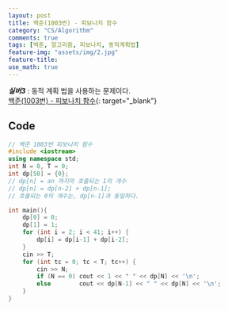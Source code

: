 ```yaml
---
layout: post
title: 백준(1003번) - 피보나치 함수
category: "CS/Algorithm"
comments: true
tags: [백준, 알고리즘, 피보나치, 동적계획법]
feature-img: "assets/img/2.jpg"
feature-title:
use_math: true
---
```


**_실버3_** : 동적 계획 법을 사용하는 문제이다.  
[백준(1003번) - 피보나치 함수](https://www.acmicpc.net/problem/1003){: target="\_blank"}

## Code

```c++
// 백준 1003번 피보나치 함수
#include <iostream>
using namespace std;
int N = 0, T = 0;
int dp[50] = {0};
// dp[n] = an 까지의 호출되는 1의 개수
// dp[n] = dp[n-2] + dp[n-1];
// 호출되는 0의 개수는, dp[n-1]과 동일하다.

int main(){
    dp[0] = 0;
    dp[1] = 1;
    for (int i = 2; i < 41; i++) {
        dp[i] = dp[i-1] + dp[i-2];
    }
    cin >> T;
    for (int tc = 0; tc < T; tc++) {
        cin >> N;
        if (N == 0) cout << 1 << " " << dp[N] << '\n';
        else        cout << dp[N-1] << " " << dp[N] << '\n';
    }
}

```
